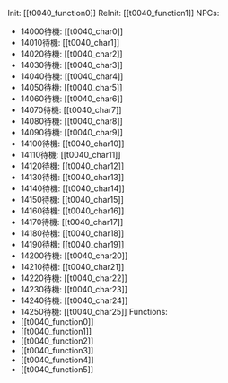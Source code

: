 Init: [[t0040_function0]]
ReInit: [[t0040_function1]]
NPCs:
- 14000待機: [[t0040_char0]]
- 14010待機: [[t0040_char1]]
- 14020待機: [[t0040_char2]]
- 14030待機: [[t0040_char3]]
- 14040待機: [[t0040_char4]]
- 14050待機: [[t0040_char5]]
- 14060待機: [[t0040_char6]]
- 14070待機: [[t0040_char7]]
- 14080待機: [[t0040_char8]]
- 14090待機: [[t0040_char9]]
- 14100待機: [[t0040_char10]]
- 14110待機: [[t0040_char11]]
- 14120待機: [[t0040_char12]]
- 14130待機: [[t0040_char13]]
- 14140待機: [[t0040_char14]]
- 14150待機: [[t0040_char15]]
- 14160待機: [[t0040_char16]]
- 14170待機: [[t0040_char17]]
- 14180待機: [[t0040_char18]]
- 14190待機: [[t0040_char19]]
- 14200待機: [[t0040_char20]]
- 14210待機: [[t0040_char21]]
- 14220待機: [[t0040_char22]]
- 14230待機: [[t0040_char23]]
- 14240待機: [[t0040_char24]]
- 14250待機: [[t0040_char25]]
Functions:
- [[t0040_function0]]
- [[t0040_function1]]
- [[t0040_function2]]
- [[t0040_function3]]
- [[t0040_function4]]
- [[t0040_function5]]
